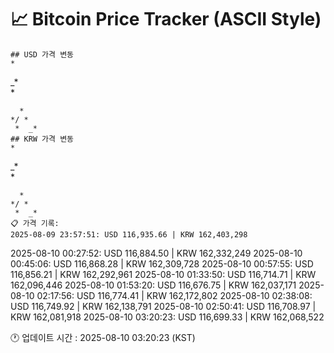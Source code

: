 # 📈 Bitcoin Price Tracker (ASCII Style)
    ## USD 가격 변동 
    *         
          
 _*       
   *      
          
      *   
    */ *  
     *  _*
    ## KRW 가격 변동
    *         
          
 _*       
   *      
          
      *   
    */ *  
     *  _*
    📋 가격 기록:
    2025-08-09 23:57:51: USD 116,935.66 | KRW 162,403,298
2025-08-10 00:27:52: USD 116,884.50 | KRW 162,332,249
2025-08-10 00:45:06: USD 116,868.28 | KRW 162,309,728
2025-08-10 00:57:55: USD 116,856.21 | KRW 162,292,961
2025-08-10 01:33:50: USD 116,714.71 | KRW 162,096,446
2025-08-10 01:53:20: USD 116,676.75 | KRW 162,037,171
2025-08-10 02:17:56: USD 116,774.41 | KRW 162,172,802
2025-08-10 02:38:08: USD 116,749.92 | KRW 162,138,791
2025-08-10 02:50:41: USD 116,708.97 | KRW 162,081,918
2025-08-10 03:20:23: USD 116,699.33 | KRW 162,068,522
    
🕐 업데이트 시간 : 2025-08-10 03:20:23 (KST)
